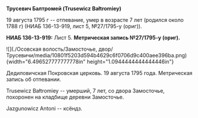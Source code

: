 **Трусевич Балтромей (Trusewicz Bałtromiey)**

19 августа 1795 г -- отпевание, умер в возрасте 7 лет (родился около
1788 г) (НИАБ 136-13-919, лист 5, №27/1795-у (ориг)).

**НИАБ 136-13-919:** Лист 5. **Метрическая запись №27/1795-у (ориг).**

![](./Осовская волость/Замосточье, двор/Трусевичи/media/10801f5203d594b4629c6f0706d9c400aee396ba.png){width="6.496527777777778in"
height="1.0944444444444446in"}

Дедиловичская Покровская церковь. 19 августа 1795 года. Метрическая
запись об отпевании.

Trusewicz Bałtromiey -- умерший, 7 лет, со двора Замосточье, похоронен
на кладбище деревни Замосточье.

Jazgunowicz Antoni -- ксёндз.

